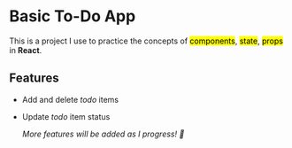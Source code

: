 # Basic To-Do App

This is a project I use to practice the concepts of <mark>components</mark>, <mark>state</mark>, <mark>props</mark> in **React**.

## Features

- Add and delete _todo_ items
- Update _todo_ item status

  _More features will be added as I progress! 🙂_
